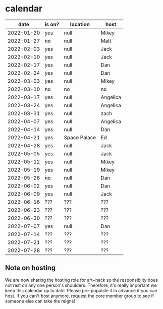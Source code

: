 # calendar

| date | is on? | location | host |
|---|---|---|---|
| 2022-01-20 | yes | null | Mikey |
| 2022-01-27 | no | null | Matt |
| 2022-02-03 | yes | null | Jack |
| 2022-02-10 | yes | null | Jack |
| 2022-02-17 | yes | null | Dan |
| 2022-02-24 | yes | null | Dan |
| 2022-03-03 | yes | null | Mikey |
| 2022-03-10 | no | no | no |
| 2022-03-17 | yes | null | Angelica |
| 2022-03-24 | yes | null | Angelica |
| 2022-03-31 | yes | null | zach |
| 2022-04-07 | yes | null | Angelica |
| 2022-04-14 | yes | null | Dan |
| 2022-04-21 | yes | Space Palace | Ed |
| 2022-04-28 | yes | null | Jack |
| 2022-05-05 | yes | null | Jack |
| 2022-05-12 | yes | null | Mikey |
| 2022-05-19 | yes | null | Mikey |
| 2022-05-26 | no | null | Dan |
| 2022-06-02 | yes | null | Dan |
| 2022-06-09 | yes | null | Jack |
| 2022-06-16 | ??? | ??? | ??? |
| 2022-06-23 | ??? | ??? | ??? |
| 2022-06-30 | ??? | ??? | ??? |
| 2022-07-07 | yes | null | Dan |
| 2022-07-14 | ??? | ??? | ??? |
| 2022-07-21 | ??? | ??? | ??? |
| 2022-07-28 | ??? | ??? | ??? |

## Note on hosting

We are now sharing the hosting role for art~hack so the responsiblity does not rest on any one person's shoulders. Therefore, it's really important we keep this calendar up to date. Please pre-populate it in advance if you can host. If you can't host anymore, request the core member group to see if someone else can take the reigns!
